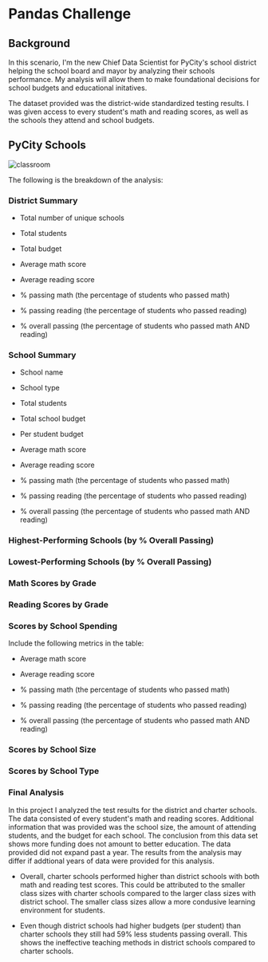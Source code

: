 # Pandas Challenge

## Background
In this scenario, I'm the new Chief Data Scientist for PyCity's school district helping the school board and mayor by analyzing their schools performance. My analysis will allow them to make foundational decisions for school budgets and educational initatives.

The dataset provided was the district-wide standardized testing results. I was given access to every student's math and reading scores, as well as the schools they attend and school budgets. 

## PyCity Schools
![classroom](https://user-images.githubusercontent.com/117343047/214744346-c226a12e-cfcc-4aec-a907-c3226eb7582c.jpg)

The following is the breakdown of the analysis:

### District Summary

* Total number of unique schools

* Total students

* Total budget

* Average math score

* Average reading score

* % passing math (the percentage of students who passed math)

* % passing reading (the percentage of students who passed reading)

* % overall passing (the percentage of students who passed math AND reading)

### School Summary

* School name

* School type

* Total students

* Total school budget

* Per student budget

* Average math score

* Average reading score

* % passing math (the percentage of students who passed math)

* % passing reading (the percentage of students who passed reading)

* % overall passing (the percentage of students who passed math AND reading)

### Highest-Performing Schools (by % Overall Passing)

### Lowest-Performing Schools (by % Overall Passing)

### Math Scores by Grade

### Reading Scores by Grade

### Scores by School Spending

Include the following metrics in the table:

* Average math score

* Average reading score

* % passing math (the percentage of students who passed math)

* % passing reading (the percentage of students who passed reading)

* % overall passing (the percentage of students who passed math AND reading)

### Scores by School Size

### Scores by School Type

### Final Analysis

In this project I analyzed the test results for the district and charter schools. The data consisted of every student's math and reading scores. Additional information that was provided was the school size, the amount of attending students, and the budget for each school. The conclusion from this data set shows more funding does not amount to better education. The data provided did not expand past a year. The results from the analysis may differ if addtional years of data were provided for this analysis.

* Overall,  charter schools performed higher than district schools with both math and reading test scores. This could be attributed to the smaller class sizes with charter schools compared to the larger class sizes with district school. The smaller class sizes allow a more condusive learning environment for students.

* Even though district schools had higher budgets (per student) than charter schools they still had 59% less students passing overall. This shows the ineffective teaching methods in district schools compared to charter schools.



